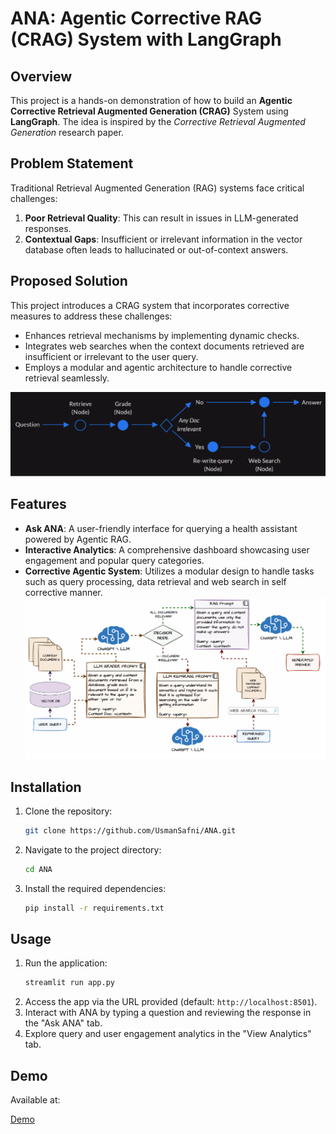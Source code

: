 
# ANA: Agentic Corrective RAG (CRAG) System with LangGraph

## Overview
This project is a hands-on demonstration of how to build an **Agentic Corrective Retrieval Augmented Generation (CRAG)** System using **LangGraph**. The idea is inspired by the *Corrective Retrieval Augmented Generation* research paper.

## Problem Statement
Traditional Retrieval Augmented Generation (RAG) systems face critical challenges:  
1. **Poor Retrieval Quality**: This can result in issues in LLM-generated responses.  
2. **Contextual Gaps**: Insufficient or irrelevant information in the vector database often leads to hallucinated or out-of-context answers.

## Proposed Solution
This project introduces a CRAG system that incorporates corrective measures to address these challenges:  
- Enhances retrieval mechanisms by implementing dynamic checks.
- Integrates web searches when the context documents retrieved are insufficient or irrelevant to the user query.  
- Employs a modular and agentic architecture to handle corrective retrieval seamlessly.

![alt text](image.png)

## Features
- **Ask ANA**: A user-friendly interface for querying a health assistant powered by Agentic RAG.
- **Interactive Analytics**: A comprehensive dashboard showcasing user engagement and popular query categories.
- **Corrective Agentic System**: Utilizes a modular design to handle tasks such as query processing, data retrieval and web search in self corrective manner.
![alt text](image-1.png)

## Installation
1. Clone the repository:
   ```bash
   git clone https://github.com/UsmanSafni/ANA.git
   ```
2. Navigate to the project directory:
   ```bash
   cd ANA
   ```
3. Install the required dependencies:
   ```bash
   pip install -r requirements.txt
   ```

## Usage
1. Run the application:
   ```bash
   streamlit run app.py
   ```
2. Access the app via the URL provided (default: `http://localhost:8501`).
3. Interact with ANA by typing a question and reviewing the response in the "Ask ANA" tab.
4. Explore query and user engagement analytics in the "View Analytics" tab.

## Demo
Available at:

[Demo](https://huggingface.co/spaces/Safni/ANA)


